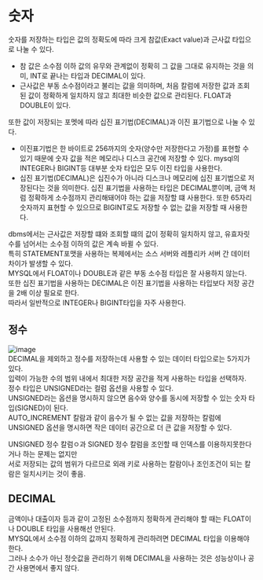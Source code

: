 # 숫자
숫자를 저장하는 타입은 값의 정확도에 따라 크게 참값(Exact value)과 근사값 타입으로 나눌 수 있다.  

* 참 값은 소수점 이하 값의 유무와 관계없이 정확히 그 값을 그대로 유지하는 것을 의미, INT로 끝나는 타입과 DECIMAL이 있다.
* 근사값은 부동 소수점이라고 불리는 값을 의미하며, 처음 칼럼에 저장한 값과 조회된 값이 정확하게 일치하지 않고 최대한 비슷한 값으로 관리된다. FLOAT과 DOUBLE이 있다.

또한 값이 저장되는 포멧에 따라 십진 표기법(DECIMAL)과 이진 표기법으로 나눌 수 있다.  
* 이진표기법은 한 바이트로 256까지의 숫자(양수만 저장한다고 가정)를 표현할 수 있기 때문에 숫자 값을 적은 메모리나 디스크 공간에 저장할 수 있다.
mysql의 INTEGER나 BIGINT등 대부분 숫자 타입은 모두 이진 타입을 사용한다.
* 십진 표기법(DECIMAL)은 십진수가 아니라 디스크나 메모리에 십진 표기법으로 저장된다는 것을 의미한다.
십진 표기법을 사용하는 타입은 DECIMAL뿐이며, 금액 처럼 정확하게 소수점까지 관리해돼어야 하는 값을 저장할 떄 사용한다.
또한 65자리 숫자까지 표현할 수 있으므로 BIGINT로도 저장할 수 없는 값을 저장할 때 사용한다.

dbms에서는 근사값은 저장할 떄와 조회할 떄의 값이 정확히 일치하지 않고, 유효자릿수를 넘어서는 소수점 이하의 값은 계속 바뀔 수 있다.  
특히 STATEMENT포맷을 사용하는 복제에서는 소스 서버와 레플리카 서버 간 데이터 차이가 발생할 수 있다.  
MYSQL에서 FLOAT이나 DOUBLE과 같은 부동 소수점 타입은 잘 사용하지 않는다.  
또한 십진 표기법을 사용하는 DECIMAL은 이진 표기법을 사용하는 타입보다 저장 공간을 2배 이상 필요로 한다.  
따라서 일반적으로 INTEGER나 BIGINT타입을 자주 사용한다.  

## 정수
![image](https://github.com/RealMySQL-Study/REAL_MYSQL_STUDY/assets/67637716/3485a1da-d589-4385-9479-55cc8d747d91)  
DECIMAL을 제외하고 정수를 저장하는데 사용할 수 있는 데이터 타입으로는 5가지가 있다.  
입력이 가능한 수의 범위 내에서 최대한 저장 공간을 적게 사용하는 타입을 선택하자.  
정수 타입은 UNSIGNED라는 컬럼 옵션을 사용할 수 있다.  
UNSIGNED라는 옵션을 명시하지 않으면 음수와 양수를 동시에 저장할 수 있는 숫자 타입(SIGNED)이 된다.  
AUTO_INCREMENT 칼람과 같이 음수가 될 수 없는 값을 저장하는 칼럼에 UNSIGNED 옵션을 명시하면 작은 데이터 공간으로 더 큰 값을 저장할 수 있다.  

UNSIGNED 정수 칼럼ㅇ과 SIGNED 정수 칼럼을 조인할 때 인덱스를 이용하지못한다거나 하는 문제는 없지만  
서로 저장되는 값의 범위가 다르므로 외래 키로 사용하는 칼람이나 조인조건이 되는 칼람은 일치시키는 것이 좋음.  

## DECIMAL
금액이나 대출이자 등과 같이 고정된 소수점까지 정확하게 관리해야 할 때는 FLOAT이나 DOUBLE 타입을 사용해선 안된다.  
MYSQL에서 소수점 이하의 값까지 정확하게 관리하려면 DECIMAL 타입을 이용해야 한다.  
그러나 소수가 아닌 정숫값을 관리하기 위해 DECIMAL을 사용하는 것은 성능상이나 공간 사용면에서 좋지 않다.  



